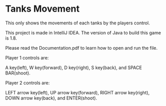 # Tanks Movement

This only shows the movements of each tanks by the players control.

This project is made in IntelliJ IDEA. The version of Java to build this game is 1.8.

Please read the Documentation.pdf to learn how to open and run the file.

Player 1 controls are: 

A key(left), W key(forward), D key(right), S key(back), and SPACE BAR(shoot). 

Player 2 controls are: 

LEFT arrow key(left), UP arrow key(forward), RIGHT arrow key(right), DOWN arrow key(back), and ENTER(shoot). 

